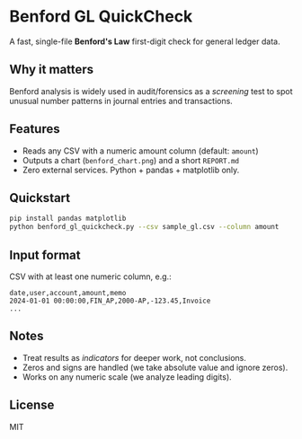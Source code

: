 # Benford GL QuickCheck

A fast, single-file **Benford's Law** first-digit check for general ledger data.

## Why it matters
Benford analysis is widely used in audit/forensics as a *screening* test to spot unusual number patterns in journal entries and transactions.

## Features
- Reads any CSV with a numeric amount column (default: `amount`)
- Outputs a chart (`benford_chart.png`) and a short `REPORT.md`
- Zero external services. Python + pandas + matplotlib only.

## Quickstart
```bash
pip install pandas matplotlib
python benford_gl_quickcheck.py --csv sample_gl.csv --column amount
```

## Input format
CSV with at least one numeric column, e.g.:
```csv
date,user,account,amount,memo
2024-01-01 00:00:00,FIN_AP,2000-AP,-123.45,Invoice
...
```

## Notes
- Treat results as *indicators* for deeper work, not conclusions.
- Zeros and signs are handled (we take absolute value and ignore zeros).
- Works on any numeric scale (we analyze leading digits).

## License
MIT
